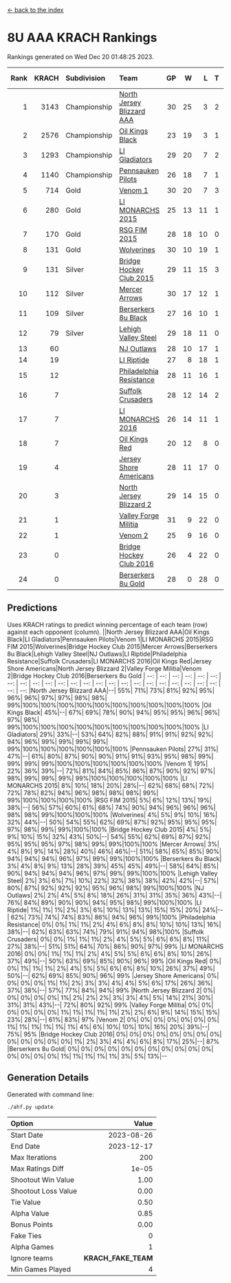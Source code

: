 [<- back to the index](readme.md)
# 8U AAA KRACH Rankings
Rankings generated on Wed Dec 20 01:48:25 2023.

Rank|KRACH|Subdivision|Team|GP|W|L|T|OTW|OTL|SoS|Exp Wins|Win Diff
---:|---:|:---|:---|---:|---:|---:|---:|---:|---:|---:|---:|---:
1|3143|Championship|[North Jersey Blizzard AAA](https://gamesheetstats.com/seasons/3659/teams/140205/schedule)|30|25|3|2|0|0|591|26.8|-0.0
2|2576|Championship|[Oil Kings Black](https://gamesheetstats.com/seasons/3659/teams/140206/schedule)|23|19|3|1|1|0|634|20.3|-0.0
3|1293|Championship|[LI Gladiators](https://gamesheetstats.com/seasons/3659/teams/140201/schedule)|29|20|7|2|1|0|892|21.8|-0.0
4|1140|Championship|[Pennsauken Pilots](https://gamesheetstats.com/seasons/3659/teams/140208/schedule)|26|18|7|1|0|0|827|19.3|-0.0
5|714|Gold|[Venom 1](https://gamesheetstats.com/seasons/3659/teams/140213/schedule)|30|20|7|3|2|1|681|22.3|-0.0
6|280|Gold|[LI MONARCHS 2015](https://gamesheetstats.com/seasons/3659/teams/140198/schedule)|25|13|11|1|0|0|726|14.3|-0.0
7|170|Gold|[RSG FIM 2015](https://gamesheetstats.com/seasons/3659/teams/140210/schedule)|28|18|10|0|0|1|541|18.8|-0.0
8|131|Gold|[Wolverines](https://gamesheetstats.com/seasons/3659/teams/140215/schedule)|30|10|19|1|0|2|932|11.3|-0.0
9|131|Silver|[Bridge Hockey Club 2015](https://gamesheetstats.com/seasons/3659/teams/140194/schedule)|29|11|15|3|1|3|640|13.3|-0.0
10|112|Silver|[Mercer Arrows](https://gamesheetstats.com/seasons/3659/teams/140202/schedule)|30|17|12|1|2|1|320|18.3|-0.0
11|109|Silver|[Berserkers 8u Black](https://gamesheetstats.com/seasons/3659/teams/140192/schedule)|27|16|10|1|0|0|373|17.3|-0.0
12|79|Silver|[Lehigh Valley Steel](https://gamesheetstats.com/seasons/3659/teams/140197/schedule)|29|18|11|0|2|0|385|18.8|-0.0
13|60||[NJ Outlaws](https://gamesheetstats.com/seasons/3659/teams/140203/schedule)|28|10|17|1|1|2|685|11.3|-0.0
14|19||[LI Riptide](https://gamesheetstats.com/seasons/3659/teams/140200/schedule)|27|8|18|1|0|0|625|9.4|0.0
15|12||[Philadelphia Resistance](https://gamesheetstats.com/seasons/3659/teams/140209/schedule)|28|11|16|1|0|0|154|12.4|0.0
16|7||[Suffolk Crusaders](https://gamesheetstats.com/seasons/3659/teams/140211/schedule)|28|12|14|2|2|1|89|13.9|0.0
17|7||[LI MONARCHS 2016](https://gamesheetstats.com/seasons/3659/teams/140199/schedule)|26|14|11|1|2|0|27|15.4|0.0
18|7||[Oil Kings Red](https://gamesheetstats.com/seasons/3659/teams/140207/schedule)|20|12|8|0|0|1|22|12.9|0.0
19|4||[Jersey Shore Americans](https://gamesheetstats.com/seasons/3659/teams/140196/schedule)|28|11|17|0|0|2|109|11.9|0.0
20|3||[North Jersey Blizzard 2](https://gamesheetstats.com/seasons/3659/teams/140204/schedule)|29|14|15|0|2|2|21|14.9|0.0
21|1||[Valley Forge Militia](https://gamesheetstats.com/seasons/3659/teams/140212/schedule)|31|9|22|0|0|1|146|9.9|0.0
22|1||[Venom 2](https://gamesheetstats.com/seasons/3659/teams/140214/schedule)|25|9|16|0|1|0|16|9.9|0.0
23|0||[Bridge Hockey Club 2016](https://gamesheetstats.com/seasons/3659/teams/140195/schedule)|26|4|22|0|0|0|20|4.9|0.0
24|0||[Berserkers 8u Gold](https://gamesheetstats.com/seasons/3659/teams/140193/schedule)|28|0|28|0|0|0|9|0.9|0.0

## Predictions
Uses KRACH ratings to predict winning percentage of each team (row) against each opponent (column).
||North Jersey Blizzard AAA|Oil Kings Black|LI Gladiators|Pennsauken Pilots|Venom 1|LI MONARCHS 2015|RSG FIM 2015|Wolverines|Bridge Hockey Club 2015|Mercer Arrows|Berserkers 8u Black|Lehigh Valley Steel|NJ Outlaws|LI Riptide|Philadelphia Resistance|Suffolk Crusaders|LI MONARCHS 2016|Oil Kings Red|Jersey Shore Americans|North Jersey Blizzard 2|Valley Forge Militia|Venom 2|Bridge Hockey Club 2016|Berserkers 8u Gold
| --: | --: | --: | --: | --: | --: | --: | --: | --: | --: | --: | --: | --: | --: | --: | --: | --: | --: | --: | --: | --: | --: | --: | --: | --: 
|North Jersey Blizzard AAA|--| 55%| 71%| 73%| 81%| 92%| 95%| 96%| 96%| 97%| 97%| 98%| 98%| 99%|100%|100%|100%|100%|100%|100%|100%|100%|100%|100%
|Oil Kings Black| 45%|--| 67%| 69%| 78%| 90%| 94%| 95%| 95%| 96%| 96%| 97%| 98%| 99%|100%|100%|100%|100%|100%|100%|100%|100%|100%|100%
|LI Gladiators| 29%| 33%|--| 53%| 64%| 82%| 88%| 91%| 91%| 92%| 92%| 94%| 96%| 99%| 99%| 99%| 99%| 99%|100%|100%|100%|100%|100%|100%
|Pennsauken Pilots| 27%| 31%| 47%|--| 61%| 80%| 87%| 90%| 90%| 91%| 91%| 93%| 95%| 98%| 99%| 99%| 99%| 99%|100%|100%|100%|100%|100%|100%
|Venom 1| 19%| 22%| 36%| 39%|--| 72%| 81%| 84%| 85%| 86%| 87%| 90%| 92%| 97%| 98%| 99%| 99%| 99%| 99%|100%|100%|100%|100%|100%
|LI MONARCHS 2015|  8%| 10%| 18%| 20%| 28%|--| 62%| 68%| 68%| 72%| 72%| 78%| 82%| 94%| 96%| 98%| 98%| 98%| 99%| 99%|100%|100%|100%|100%
|RSG FIM 2015|  5%|  6%| 12%| 13%| 19%| 38%|--| 56%| 57%| 60%| 61%| 68%| 74%| 90%| 94%| 96%| 96%| 96%| 98%| 98%| 99%|100%|100%|100%
|Wolverines|  4%|  5%|  9%| 10%| 16%| 32%| 44%|--| 50%| 54%| 55%| 62%| 69%| 87%| 92%| 95%| 95%| 95%| 97%| 98%| 99%| 99%|100%|100%
|Bridge Hockey Club 2015|  4%|  5%|  9%| 10%| 15%| 32%| 43%| 50%|--| 54%| 55%| 62%| 69%| 87%| 92%| 95%| 95%| 95%| 97%| 98%| 99%| 99%|100%|100%
|Mercer Arrows|  3%|  4%|  8%|  9%| 14%| 28%| 40%| 46%| 46%|--| 51%| 58%| 65%| 85%| 90%| 94%| 94%| 94%| 96%| 97%| 99%| 99%|100%|100%
|Berserkers 8u Black|  3%|  4%|  8%|  9%| 13%| 28%| 39%| 45%| 45%| 49%|--| 58%| 64%| 85%| 90%| 94%| 94%| 94%| 96%| 97%| 99%| 99%|100%|100%
|Lehigh Valley Steel|  2%|  3%|  6%|  7%| 10%| 22%| 32%| 38%| 38%| 42%| 42%|--| 57%| 80%| 87%| 92%| 92%| 92%| 95%| 96%| 98%| 99%|100%|100%
|NJ Outlaws|  2%|  2%|  4%|  5%|  8%| 18%| 26%| 31%| 31%| 35%| 36%| 43%|--| 76%| 84%| 89%| 90%| 90%| 94%| 95%| 98%| 99%|100%|100%
|LI Riptide|  1%|  1%|  1%|  2%|  3%|  6%| 10%| 13%| 13%| 15%| 15%| 20%| 24%|--| 62%| 73%| 74%| 74%| 83%| 86%| 94%| 96%| 99%|100%
|Philadelphia Resistance|  0%|  0%|  1%|  1%|  2%|  4%|  6%|  8%|  8%| 10%| 10%| 13%| 16%| 38%|--| 62%| 63%| 63%| 74%| 79%| 91%| 94%| 98%|100%
|Suffolk Crusaders|  0%|  0%|  1%|  1%|  1%|  2%|  4%|  5%|  5%|  6%|  6%|  8%| 11%| 27%| 38%|--| 51%| 51%| 64%| 70%| 86%| 90%| 97%| 99%
|LI MONARCHS 2016|  0%|  0%|  1%|  1%|  1%|  2%|  4%|  5%|  5%|  6%|  6%|  8%| 10%| 26%| 37%| 49%|--| 50%| 63%| 69%| 85%| 90%| 96%| 99%
|Oil Kings Red|  0%|  0%|  1%|  1%|  1%|  2%|  4%|  5%|  5%|  6%|  6%|  8%| 10%| 26%| 37%| 49%| 50%|--| 62%| 69%| 85%| 90%| 96%| 99%
|Jersey Shore Americans|  0%|  0%|  0%|  0%|  1%|  1%|  2%|  3%|  3%|  4%|  4%|  5%|  6%| 17%| 26%| 36%| 37%| 38%|--| 57%| 77%| 84%| 94%| 99%
|North Jersey Blizzard 2|  0%|  0%|  0%|  0%|  0%|  1%|  2%|  2%|  2%|  3%|  3%|  4%|  5%| 14%| 21%| 30%| 31%| 31%| 43%|--| 72%| 80%| 92%| 99%
|Valley Forge Militia|  0%|  0%|  0%|  0%|  0%|  0%|  1%|  1%|  1%|  1%|  1%|  2%|  2%|  6%|  9%| 14%| 15%| 15%| 23%| 28%|--| 61%| 83%| 97%
|Venom 2|  0%|  0%|  0%|  0%|  0%|  0%|  0%|  1%|  1%|  1%|  1%|  1%|  1%|  4%|  6%| 10%| 10%| 10%| 16%| 20%| 39%|--| 75%| 95%
|Bridge Hockey Club 2016|  0%|  0%|  0%|  0%|  0%|  0%|  0%|  0%|  0%|  0%|  0%|  0%|  0%|  1%|  2%|  3%|  4%|  4%|  6%|  8%| 17%| 25%|--| 87%
|Berserkers 8u Gold|  0%|  0%|  0%|  0%|  0%|  0%|  0%|  0%|  0%|  0%|  0%|  0%|  0%|  0%|  0%|  1%|  1%|  1%|  1%|  1%|  3%|  5%| 13%|--

## Generation Details

Generated with command line:
```
./ahf.py update
```

| Option | Value |
| :----- | ----: |
| Start Date | 2023-08-26 |
| End Date | 2023-12-17 |
| Max Iterations | 200 |
| Max Ratings Diff | 1e-05 |
| Shootout Win Value | 1.00 |
| Shootout Loss Value | 0.00 |
| Tie Value | 0.50 |
| Alpha Value | 0.85 |
| Bonus Points | 0.00 |
| Fake Ties | 0 |
| Alpha Games | 1 |
| Ignore teams | __KRACH_FAKE_TEAM__ |
| Min Games Played | 4 |

